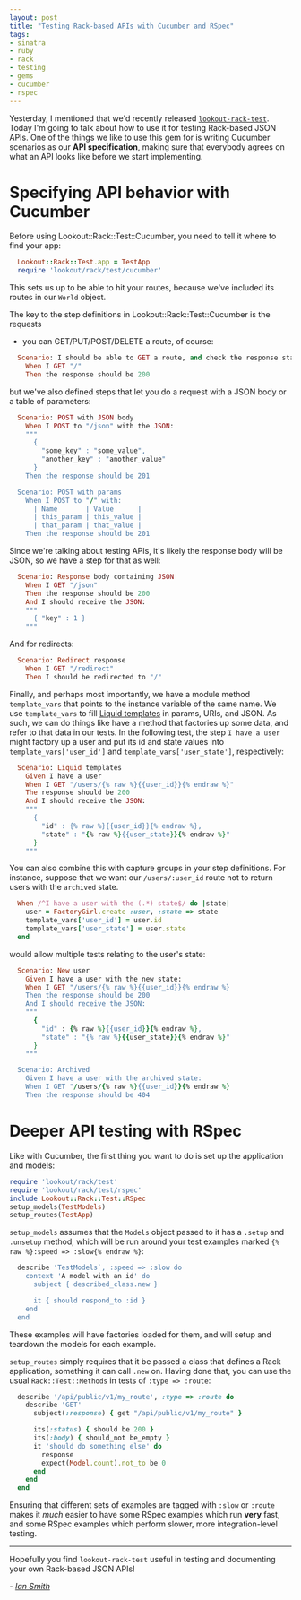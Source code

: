 ```yaml
---
layout: post
title: "Testing Rack-based APIs with Cucumber and RSpec"
tags:
- sinatra
- ruby
- rack
- testing
- gems
- cucumber
- rspec
---
```


Yesterday, I mentioned that we'd recently released
[`lookout-rack-test`](https://github.com/lookout/lookout-rack-test).  Today I'm
going to talk about how to use it for testing Rack-based JSON APIs. One of the
things we like to use this gem for is writing Cucumber scenarios as our **API
specification**, making sure that everybody agrees on what an API looks like
before we start implementing.


# Specifying API behavior with Cucumber

Before using Lookout::Rack::Test::Cucumber, you need to tell it where to find
your app:
```ruby
  Lookout::Rack::Test.app = TestApp
  require 'lookout/rack/test/cucumber'
```

This sets us up to be able to hit your routes, because we've included its routes
in our `World` object.

The key to the step definitions in Lookout::Rack::Test::Cucumber is the requests
- you can GET/PUT/POST/DELETE a route, of course:
```ruby
  Scenario: I should be able to GET a route, and check the response status
    When I GET "/"
    Then the response should be 200
```

 but we've also defined steps that let you do a request with a JSON body or a
table of parameters:
```ruby
  Scenario: POST with JSON body
    When I POST to "/json" with the JSON:
    """
      {
        "some_key" : "some_value",
        "another_key" : "another_value"
      }
    Then the response should be 201

  Scenario: POST with params
    When I POST to "/" with:
      | Name       | Value      |
      | this_param | this_value |
      | that_param | that_value |
    Then the response should be 201
```

Since we're talking about testing APIs, it's likely the response body will be
JSON, so we have a step for that as well:

```ruby
  Scenario: Response body containing JSON
    When I GET "/json"
    Then the response should be 200
    And I should receive the JSON:
    """
      { "key" : 1 }
    """
```

And for redirects:
```ruby
  Scenario: Redirect response
    When I GET "/redirect"
    Then I should be redirected to "/"
```

Finally, and perhaps most importantly, we have a module method `template_vars`
that points to the instance variable of the same name.  We use `template_vars`
to fill [Liquid templates](http://liquidmarkup.org/) in params, URIs, and JSON.
As such, we can do things like have a method that factories up some data, and
refer to that data in our tests.  In the following test, the step `I have
a user` might factory up a user and put its id and state values into
`template_vars['user_id']` and `template_vars['user_state']`, respectively:
```ruby
  Scenario: Liquid templates
    Given I have a user
    When I GET "/users/{% raw %}{{user_id}}{% endraw %}"
    The response should be 200
    And I should receive the JSON:
    """
      {
        "id" : {% raw %}{{user_id}}{% endraw %},
        "state" : "{% raw %}{{user_state}}{% endraw %}"
      }
    """
```

You can also combine this with capture groups in your step definitions.  For
instance, suppose that we want our `/users/:user_id` route not to return users
with the `archived` state.
```ruby
  When /^I have a user with the (.*) state$/ do |state|
    user = FactoryGirl.create :user, :state => state
    template_vars['user_id'] = user.id
    template_vars['user_state'] = user.state
  end
```
would allow multiple tests relating to the user's state:
```ruby
  Scenario: New user
    Given I have a user with the new state:
    When I GET "/users/{% raw %}{{user_id}}{% endraw %}
    Then the response should be 200
    And I should receive the JSON:
    """
      {
        "id" : {% raw %}{{user_id}}{% endraw %},
        "state" : "{% raw %}{{user_state}}{% endraw %}"
      }
    """

  Scenario: Archived
    Given I have a user with the archived state:
    When I GET "/users/{% raw %}{{user_id}}{% endraw %}
    Then the response should be 404
```

# Deeper API testing with RSpec

Like with Cucumber, the first thing you want to do is set up the application and
models:

```ruby
require 'lookout/rack/test'
require 'lookout/rack/test/rspec'
include Lookout::Rack::Test::RSpec
setup_models(TestModels)
setup_routes(TestApp)
```

`setup_models` assumes that the `Models` object passed to it has a `.setup` and
`.unsetup` method, which will be run around your test examples marked `{% raw %}:speed => :slow{% endraw %}`:

```ruby
  describe 'TestModels`, :speed => :slow do
    context 'A model with an id' do
      subject { described_class.new }

      it { should respond_to :id }
    end
  end
```

These examples will have factories loaded for them, and will setup and teardown
the models for each example.


`setup_routes` simply requires that it be passed a class that defines a Rack
application, something it can call `.new` on.  Having done that, you can use the
usual `Rack::Test::Methods` in tests of `:type => :route`:
```ruby
  describe '/api/public/v1/my_route', :type => :route do
    describe 'GET'
      subject(:response) { get "/api/public/v1/my_route" }

      its(:status) { should be 200 }
      its(:body) { should_not be_empty }
      it 'should do something else' do
        response
        expect(Model.count).not_to be 0
      end
    end
  end
```

Ensuring that different sets of examples are tagged with `:slow` or `:route`
makes it *much* easier to have some RSpec examples which run **very** fast, and
some RSpec examples which perform slower, more integration-level testing.


---


Hopefully you find `lookout-rack-test` useful in testing and documenting your own Rack-based JSON APIs!

*- [Ian Smith](https://github.com/ismith)*
